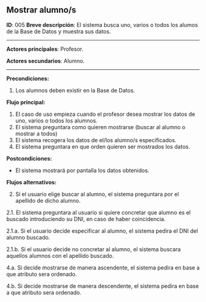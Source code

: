 ## Mostrar alumno/s

**ID**: 005
**Breve descripción**: El sistema busca uno, varios o todos los alumos de la Base de Datos y muestra sus datos.

---

**Actores principales**: Profesor.

**Actores secundarios**: Alumno.

---

**Precondiciones:**

1. Los alumnos deben existir en la Base de Datos.


**Flujo principal:**

1. El caso de uso empieza cuando el profesor desea mostrar los datos de uno, varios o todos los alumnos.
2. El sistema preguntara como quieren mostrarse (buscar al alumno o mostrar a todos)
3. El sistema recogera los datos de el/los alumno/s especificados.
4. El sistema preguntara en que orden quieren ser mostrados los datos.


**Postcondiciones:**

* El sistema mostrará por pantalla los datos obtenidos.

**Flujos alternativos:**

2. Si el usuario elige buscar al alumno, el sistema preguntara por el apellido de dicho alumno.

2.1. El sistema preguntara al usuario si quiere concretar que alumno es el buscado introduciendo su DNI, en caso de haber coincidencia.

2.1.a. Si el usuario decide especificar al alumno, el sistema pedira el DNI del alumno buscado.

2.1.b. Si el usuario decide no concretar al alumno, el sistema buscara aquellos alumnos con el apellido buscado.

4.a. Si decide mostrarse de manera ascendente, el sistema pedira en base a que atributo sera ordenado.

4.b. Si decide mostrarse de manera descendente, el sistema pedira en base a que atributo sera ordenado.






